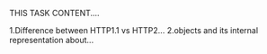 THIS TASK CONTENT....

 1.Difference between HTTP1.1 vs HTTP2...
 2.objects and its internal representation about...